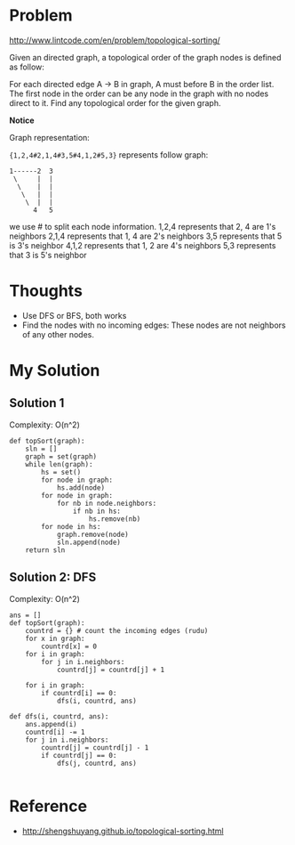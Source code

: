# Problem

http://www.lintcode.com/en/problem/topological-sorting/

Given an directed graph, a topological order of the graph nodes is defined as follow:

For each directed edge A -> B in graph, A must before B in the order list.
The first node in the order can be any node in the graph with no nodes direct to it.
Find any topological order for the given graph.

**Notice**

Graph representation:

```{1,2,4#2,1,4#3,5#4,1,2#5,3}``` represents follow graph:

```
1------2  3
 \     |  | 
  \    |  |
   \   |  |
    \  |  |
      4   5
```

we use # to split each node information.
1,2,4 represents that 2, 4 are 1's neighbors
2,1,4 represents that 1, 4 are 2's neighbors
3,5 represents that 5 is 3's neighbor
4,1,2 represents that 1, 2 are 4's neighbors
5,3 represents that 3 is 5's neighbor

# Thoughts

- Use DFS or BFS, both works
- Find the nodes with no incoming edges: These nodes are not neighbors of any other nodes.


# My Solution

## Solution 1

Complexity: O(n^2)

```
def topSort(graph):
    sln = []
    graph = set(graph)
    while len(graph):
        hs = set()
        for node in graph:
            hs.add(node)
        for node in graph:
            for nb in node.neighbors:
                if nb in hs:
                    hs.remove(nb)
        for node in hs:
            graph.remove(node)
            sln.append(node)
    return sln
```

## Solution 2: DFS

Complexity: O(n^2)

```
ans = []
def topSort(graph):
    countrd = {} # count the incoming edges (rudu)
    for x in graph:
        countrd[x] = 0
    for i in graph:
        for j in i.neighbors:
            countrd[j] = countrd[j] + 1
    
    for i in graph:
        if countrd[i] == 0:
            dfs(i, countrd, ans)

def dfs(i, countrd, ans):
    ans.append(i)
    countrd[i] -= 1
    for j in i.neighbors:
        countrd[j] = countrd[j] - 1
        if countrd[j] == 0:
            dfs(j, countrd, ans)
    
```

# Reference

- http://shengshuyang.github.io/topological-sorting.html

